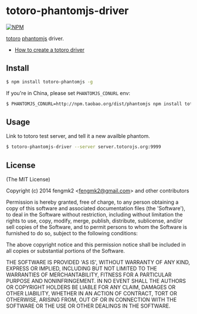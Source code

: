 totoro-phantomjs-driver
=======

[![NPM](https://nodei.co/npm/totoro-phantomjs-driver.png?downloads=true&stars=true)](https://nodei.co/npm/totoro-phantomjs-driver/)

[totoro](https://github.com/totorojs/totoro) [phantomjs](http://phantomjs.org/) driver.

* [How to create a totoro driver](https://github.com/totorojs/totoro-server#3-what-is-a-driver)

## Install

```bash
$ npm install totoro-phantomjs -g
```

If you're in China, please set `PHANTOMJS_CDNURL` env:

```bash
$ PHANTOMJS_CDNURL=http://npm.taobao.org/dist/phantomjs npm install totoro-phantomjs-driver -g
```

## Usage

Link to totoro test server, and tell it a new availble phantom.

```bash
$ totoro-phantomjs-driver --server server.totorojs.org:9999
```

## License

(The MIT License)

Copyright (c) 2014 fengmk2 &lt;fengmk2@gmail.com&gt; and other contributors

Permission is hereby granted, free of charge, to any person obtaining
a copy of this software and associated documentation files (the
'Software'), to deal in the Software without restriction, including
without limitation the rights to use, copy, modify, merge, publish,
distribute, sublicense, and/or sell copies of the Software, and to
permit persons to whom the Software is furnished to do so, subject to
the following conditions:

The above copyright notice and this permission notice shall be
included in all copies or substantial portions of the Software.

THE SOFTWARE IS PROVIDED 'AS IS', WITHOUT WARRANTY OF ANY KIND,
EXPRESS OR IMPLIED, INCLUDING BUT NOT LIMITED TO THE WARRANTIES OF
MERCHANTABILITY, FITNESS FOR A PARTICULAR PURPOSE AND NONINFRINGEMENT.
IN NO EVENT SHALL THE AUTHORS OR COPYRIGHT HOLDERS BE LIABLE FOR ANY
CLAIM, DAMAGES OR OTHER LIABILITY, WHETHER IN AN ACTION OF CONTRACT,
TORT OR OTHERWISE, ARISING FROM, OUT OF OR IN CONNECTION WITH THE
SOFTWARE OR THE USE OR OTHER DEALINGS IN THE SOFTWARE.
